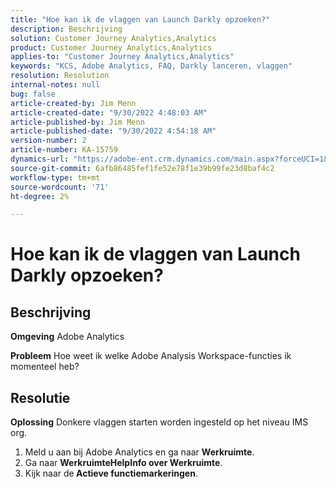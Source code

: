 ```yaml
---
title: "Hoe kan ik de vlaggen van Launch Darkly opzoeken?"
description: Beschrijving
solution: Customer Journey Analytics,Analytics
product: Customer Journey Analytics,Analytics
applies-to: "Customer Journey Analytics,Analytics"
keywords: "KCS, Adobe Analytics, FAQ, Darkly lanceren, vlaggen"
resolution: Resolution
internal-notes: null
bug: false
article-created-by: Jim Menn
article-created-date: "9/30/2022 4:48:03 AM"
article-published-by: Jim Menn
article-published-date: "9/30/2022 4:54:18 AM"
version-number: 2
article-number: KA-15759
dynamics-url: "https://adobe-ent.crm.dynamics.com/main.aspx?forceUCI=1&pagetype=entityrecord&etn=knowledgearticle&id=2a17b810-7b40-ed11-9db1-0022480866ad"
source-git-commit: 6afb86485fef1fe52e78f1e39b99fe23d8baf4c2
workflow-type: tm+mt
source-wordcount: '71'
ht-degree: 2%

---
```


# Hoe kan ik de vlaggen van Launch Darkly opzoeken?

## Beschrijving


<b>Omgeving</b>
Adobe Analytics

<b>Probleem</b>
Hoe weet ik welke Adobe Analysis Workspace-functies ik momenteel heb?


## Resolutie


<b>Oplossing</b>
Donkere vlaggen starten worden ingesteld op het niveau IMS org.

1. Meld u aan bij Adobe Analytics en ga naar <b>Werkruimte</b>.
2. Ga naar <b>Werkruimte</b><b>Help</b><b>Info over Werkruimte</b>.
3. Kijk naar de<b> Actieve functiemarkeringen</b>.

